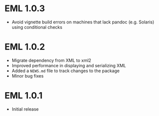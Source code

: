 # EML 1.0.3

* Avoid vignette build errors on machines that lack pandoc (e.g. Solaris) using conditional checks

# EML 1.0.2

* Migrate dependency from XML to xml2
* Improved performance in displaying and serializing XML
* Added a `NEWS.md` file to track changes to the package
* Minor bug fixes


# EML 1.0.1

* Initial release


